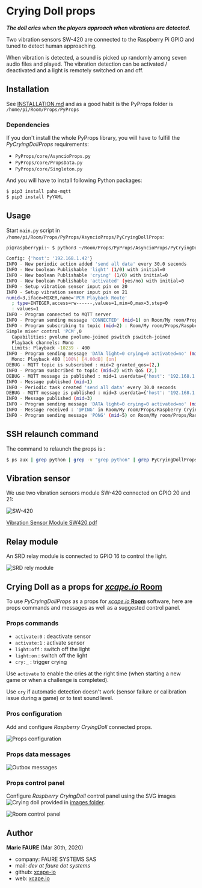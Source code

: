 ﻿# Crying Doll props
***The doll cries when the players approach when vibrations are detected.***

Two vibration sensors SW-420 are connected to the Raspberry Pi GPIO and tuned to detect human approaching.

When vibration is detected, a sound is picked up randomly among seven audio files and played. The vibration detection can be activated / deactivated and a light is remotely switched on and off.


## Installation
See [INSTALLATION.md](.../INSTALLATION.md) and as a good habit is the PyProps folder is `/home/pi/Room/Props/PyProps`

### Dependencies
If you don't install the whole PyProps library, you will have to fulfill the  *PyCryingDollProps* requirements:
* `PyProps/core/AsyncioProps.py`
* `PyProps/core/PropsData.py`
* `PyProps/core/Singleton.py`

And you will have to install following Python packages:
```bash
$ pip3 install paho-mqtt
$ pip3 install PyYAML
```

## Usage
Start `main.py` script in `/home/pi/Room/Props/PyProps/AsyncioProps/PyCryingDollProps`:

```bash
pi@raspberrypi:~ $ python3 ~/Room/Props/PyProps/AsyncioProps/PyCryingDollProps/main.py -s 192.168.1.42 -d

Config: {'host': '192.168.1.42'}
INFO - New periodic action added 'send all data' every 30.0 seconds
INFO - New boolean Publishable 'light' (1/0) with initial=0
INFO - New boolean Publishable 'crying' (1/0) with initial=0
INFO - New boolean Publishable 'activated' (yes/no) with initial=0
INFO - Setup vibration sensor input pin on 20
INFO - Setup vibration sensor input pin on 21
numid=3,iface=MIXER,name='PCM Playback Route'
  ; type=INTEGER,access=rw------,values=1,min=0,max=3,step=0
  : values=1
INFO - Program connected to MQTT server
INFO - Program sending message 'CONNECTED' (mid=1) on Room/My room/Props/Raspberry CryingDoll/outbox
INFO - Program subscribing to topic (mid=2) : Room/My room/Props/Raspberry CryingDoll/inbox
Simple mixer control 'PCM',0
  Capabilities: pvolume pvolume-joined pswitch pswitch-joined
  Playback channels: Mono
  Limits: Playback -10239 - 400
INFO - Program sending message 'DATA light=0 crying=0 activated=no' (mid=3) on Room/My room/Props/Raspberry CryingDoll/outbox
  Mono: Playback 400 [100%] [4.00dB] [on]
DEBUG - MQTT topic is subscribed : mid=2 granted_qos=(2,)
INFO - Program susbcribed to topic (mid=2) with QoS (2,)
DEBUG - MQTT message is published : mid=1 userdata={'host': '192.168.1.42', 'port': 1883}
INFO - Message published (mid=1)
INFO - Periodic task created 'send all data' every 30.0 seconds
DEBUG - MQTT message is published : mid=3 userdata={'host': '192.168.1.42', 'port': 1883}
INFO - Message published (mid=3)
INFO - Program sending message 'DATA light=0 crying=0 activated=no' (mid=4) on Room/My room/Props/Raspberry CryingDoll/outbox
INFO - Message received : '@PING' in Room/My room/Props/Raspberry CryingDoll/inbox
INFO - Program sending message 'PONG' (mid=5) on Room/My room/Props/Raspberry CryingDoll/outbox
```


## SSH relaunch command
The command to relaunch the props is :

```bash
$ ps aux | grep python | grep -v "grep python" | grep PyCryingDollProps/main.py | awk '{print $2}' | xargs kill -9 && screen -d -m python3 /home/pi/Room/Props/PyProps/AsyncioProps/PyCryingDollProps/main.py -s %BROKER%
```


## Vibration sensor
We use two vibration sensors module SW-420 connected on GPIO 20 and 21:

![SW-420](sensor/sw-420-vibration-sensor.png)

<a href="sensor%2FVibration%20Sensor%20Module%20SW420.pdf" target="_blank">Vibration Sensor Module SW420.pdf</a>


## Relay module
An SRD relay module is connected to GPIO 16 to control the light.

![SRD rely module](actuator/srd-relay-shield.jpg)


## Crying Doll as a props for <a href="https://xcape.io/" target="_blank">*xcape.io* **Room**</a>
To use *PyCryingDollProps* as a props for <a href="https://xcape.io/" target="_blank">*xcape.io* **Room**</a> software, here are props commands and messages as well as a suggested control panel.

### Props commands
* `activate:0` : deactivate sensor
* `activate:1` : activate sensor
* `light:off` : switch off the light
* `light:on` : switch off the light
* `cry:_` : trigger crying

Use `activate` to enable the cries at the right time (when starting a new game or when a challenge is completed).

Use `cry` if automatic detection doesn't work (sensor failure or calibration issue during a game) or to test sound level.

### Pros configuration
Add and configure *Raspberry CryingDoll* connected props.

![Props configuration](props/props-configuration.png)


### Props data messages

![Outbox messages](props/outbox-messages.png)

### Props control panel
Configure *Raspberry CryingDoll* control panel using the SVG images ![Crying doll](props/doll.png) provided in [images folder](images).

![Room control panel](props/room-control-panel.png)


## Author

**Marie FAURE** (Mar 30th, 2020)
* company: FAURE SYSTEMS SAS
* mail: *dev at faure dot systems*
* github: <a href="https://github.com/xcape-io?tab=repositories" target="_blank">xcape-io</a>
* web: <a href="https://xcape.io/" target="_blank">xcape.io</a>
